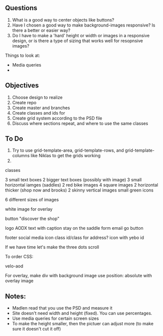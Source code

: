 ## Questions

1. What is a good way to center objects like buttons?
2. Have I chosen a good way to make background-images responsive? Is there a better or easier way? 
3. Do I have to make a 'hard' height or width or images in a responsive design, or is there a type of sizing that works well for resopnsive images?

Things to look at:
- Media queries 
- 

## Objectives 

1. Choose design to realize
2. Create repo
3. Create master and branches
4. Create classes and ids for 
5. Create grid system according to the PSD file
6. Discuss where sections repeat, and where to use the same classes


## To Do

1. Try to use grid-template-area, grid-template-rows, and grid-template-columns like Niklas to get the grids working
2. 



classes

3 small text boxes
2 bigger text boxes (possibly with image)
3 small horizontal iamges (saddles)
2 red bike images
4 square images
2 horizontal thicker (shop now and brooks)
2 skinny vertical images
small green icons

6 different sizes of images

white image for overlay

button "discover the shop" 

logo AODX
text with caption stay on the saddle
form email 
go button

footer 
social media icon class
id/class for address?
icon with yebo id

If we have time let's make the three dots scroll


To order CSS:

velo-aod


For overlay, make div with background image
use position: absolute with overlay image

## Notes:
- Madlen read that you use the PSD and measure it
- Site doesn't need width and height (fixed). You can use percentages.
- Use media queries for certain screen sizes
- To make the height smaller, then the pictuer can adjust more (to make sure it doesn't cut it off)